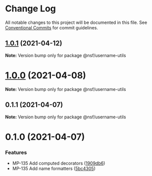 # Change Log

All notable changes to this project will be documented in this file.
See [Conventional Commits](https://conventionalcommits.org) for commit guidelines.

## [1.0.1](https://bitbucket.nsf.gov/scm/nsf-fe/utility-library/compare/@nsf/username-utils@1.0.0...@nsf/username-utils@1.0.1) (2021-04-12)

**Note:** Version bump only for package @nsf/username-utils





# [1.0.0](https://bitbucket.nsf.gov/scm/nsf-fe/utility-library/compare/@nsf/username-utils@0.1.1...@nsf/username-utils@1.0.0) (2021-04-08)

**Note:** Version bump only for package @nsf/username-utils





## 0.1.1 (2021-04-07)

**Note:** Version bump only for package @nsf/username-utils





# 0.1.0 (2021-04-07)


### Features

* MP-135 Add computed decorators ([1909db6](https://bitbucket.nsf.gov/scm/nsf-fe/utility-library/commits/1909db6483be8e9fcacf5599ebbca6e48dd38f72))
* MP-135 Add name formatters ([5bc4305](https://bitbucket.nsf.gov/scm/nsf-fe/utility-library/commits/5bc4305265265f45645bd90bf4e749ecfeb26fbe))
